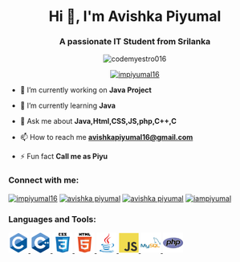 <h1 align="center">Hi 👋, I'm Avishka Piyumal</h1>
<h3 align="center">A passionate IT Student from Srilanka</h3>

<p align="center"> <img src="https://komarev.com/ghpvc/?username=codemyestro016&label=Profile%20views&color=0e75b6&style=flat" alt="codemyestro016" /> </p>


<p align="center"> <a href="https://twitter.com/impiyumal16" target="blank"><img src="https://img.shields.io/twitter/follow/impiyumal16?logo=twitter&style=for-the-badge" alt="impiyumal16" /></a> </p>

- 🔭 I’m currently working on **Java Project**

- 🌱 I’m currently learning **Java**

- 💬 Ask me about **Java,Html,CSS,JS,php,C++,C**

- 📫 How to reach me **avishkapiyumal16@gmail.com**

- ⚡ Fun fact **Call me as Piyu**

<h3 align="left">Connect with me:</h3>
<p align="left">
<a href="https://twitter.com/impiyumal16" target="blank"><img align="center" src="https://raw.githubusercontent.com/rahuldkjain/github-profile-readme-generator/master/src/images/icons/Social/twitter.svg" alt="impiyumal16" height="30" width="40" /></a>
<a href="https://linkedin.com/in/avishka piyumal" target="blank"><img align="center" src="https://raw.githubusercontent.com/rahuldkjain/github-profile-readme-generator/master/src/images/icons/Social/linked-in-alt.svg" alt="avishka piyumal" height="30" width="40" /></a>
<a href="https://fb.com/avishka piyumal" target="blank"><img align="center" src="https://raw.githubusercontent.com/rahuldkjain/github-profile-readme-generator/master/src/images/icons/Social/facebook.svg" alt="avishka piyumal" height="30" width="40" /></a>
<a href="https://instagram.com/iampiyumal" target="blank"><img align="center" src="https://raw.githubusercontent.com/rahuldkjain/github-profile-readme-generator/master/src/images/icons/Social/instagram.svg" alt="iampiyumal" height="30" width="40" /></a>
</p>

<h3 align="left">Languages and Tools:</h3>
<p align="left"> <a href="https://www.cprogramming.com/" target="_blank" rel="noreferrer"> <img src="https://raw.githubusercontent.com/devicons/devicon/master/icons/c/c-original.svg" alt="c" width="40" height="40"/> </a> <a href="https://www.w3schools.com/cpp/" target="_blank" rel="noreferrer"> <img src="https://raw.githubusercontent.com/devicons/devicon/master/icons/cplusplus/cplusplus-original.svg" alt="cplusplus" width="40" height="40"/> </a> <a href="https://www.w3schools.com/css/" target="_blank" rel="noreferrer"> <img src="https://raw.githubusercontent.com/devicons/devicon/master/icons/css3/css3-original-wordmark.svg" alt="css3" width="40" height="40"/> </a> <a href="https://www.w3.org/html/" target="_blank" rel="noreferrer"> <img src="https://raw.githubusercontent.com/devicons/devicon/master/icons/html5/html5-original-wordmark.svg" alt="html5" width="40" height="40"/> </a> <a href="https://www.java.com" target="_blank" rel="noreferrer"> <img src="https://raw.githubusercontent.com/devicons/devicon/master/icons/java/java-original.svg" alt="java" width="40" height="40"/> </a> <a href="https://developer.mozilla.org/en-US/docs/Web/JavaScript" target="_blank" rel="noreferrer"> <img src="https://raw.githubusercontent.com/devicons/devicon/master/icons/javascript/javascript-original.svg" alt="javascript" width="40" height="40"/> </a> <a href="https://www.mysql.com/" target="_blank" rel="noreferrer"> <img src="https://raw.githubusercontent.com/devicons/devicon/master/icons/mysql/mysql-original-wordmark.svg" alt="mysql" width="40" height="40"/> </a> <a href="https://www.php.net" target="_blank" rel="noreferrer"> <img src="https://raw.githubusercontent.com/devicons/devicon/master/icons/php/php-original.svg" alt="php" width="40" height="40"/> </a> </p>

